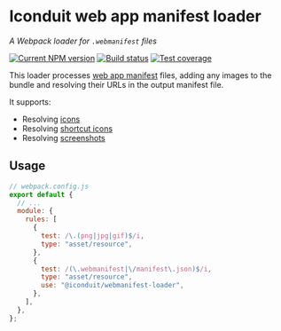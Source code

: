 # Iconduit web app manifest loader

_A Webpack loader for `.webmanifest` files_

[![Current NPM version][badge-npm-version-image]][badge-npm-version-link]
[![Build status][badge-build-image]][badge-build-link]
[![Test coverage][badge-coverage-image]][badge-coverage-link]

[badge-build-image]:
  https://img.shields.io/github/actions/workflow/status/iconduit/webmanifest-loader/ci-library.yml?branch=main&style=for-the-badge
[badge-build-link]:
  https://github.com/iconduit/webmanifest-loader/actions/workflows/ci-library.yml
[badge-coverage-image]:
  https://img.shields.io/codecov/c/gh/iconduit/webmanifest-loader?style=for-the-badge
[badge-coverage-link]: https://codecov.io/gh/iconduit/webmanifest-loader
[badge-npm-version-image]:
  https://img.shields.io/npm/v/%40iconduit%2Fwebmanifest-loader?label=%40iconduit%2Fwebmanifest-loader&logo=npm&style=for-the-badge
[badge-npm-version-link]: https://npmjs.com/package/@iconduit/webmanifest-loader

This loader processes [web app manifest] files, adding any images to the bundle
and resolving their URLs in the output manifest file.

[web app manifest]: https://developer.mozilla.org/docs/Web/Manifest

It supports:

- Resolving [icons]
- Resolving [shortcut icons]
- Resolving [screenshots]

[icons]: https://w3.org/TR/appmanifest/#icons-member
[shortcut icons]: https://w3.org/TR/appmanifest/#icons-member-0
[screenshots]: https://w3.org/TR/manifest-app-info/#screenshots-member

## Usage

```js
// webpack.config.js
export default {
  // ...
  module: {
    rules: [
      {
        test: /\.(png|jpg|gif)$/i,
        type: "asset/resource",
      },
      {
        test: /(\.webmanifest|\/manifest\.json)$/i,
        type: "asset/resource",
        use: "@iconduit/webmanifest-loader",
      },
    ],
  },
};
```
